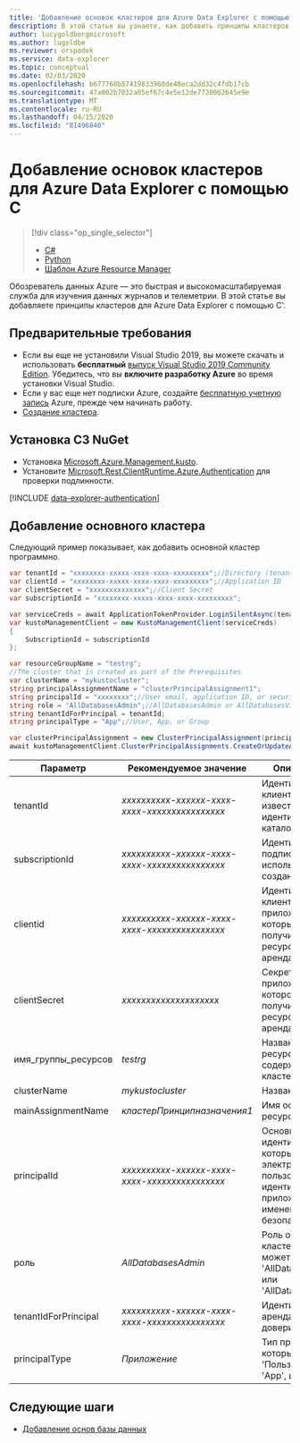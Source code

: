 ```yaml
---
title: 'Добавление основок кластеров для Azure Data Explorer с помощью C #'
description: В этой статье вы узнаете, как добавить принципы кластеров для Azure Data Explorer с помощью C..
author: lucygoldbergmicrosoft
ms.author: lugoldbe
ms.reviewer: orspodek
ms.service: data-explorer
ms.topic: conceptual
ms.date: 02/03/2020
ms.openlocfilehash: b677768b87419833968de48eca2dd32c4fdb17cb
ms.sourcegitcommit: 47a002b7032a05ef67c4e5e12de7720062645e9e
ms.translationtype: MT
ms.contentlocale: ru-RU
ms.lasthandoff: 04/15/2020
ms.locfileid: "81496840"
---
```

# <a name="add-cluster-principals-for-azure-data-explorer-by-using-c"></a>Добавление основок кластеров для Azure Data Explorer с помощью C #

> [!div class="op_single_selector"]
> * [C#](cluster-principal-csharp.md)
> * [Python](cluster-principal-python.md)
> * [Шаблон Azure Resource Manager](cluster-principal-resource-manager.md)

Обозреватель данных Azure — это быстрая и высокомасштабируемая служба для изучения данных журналов и телеметрии. В этой статье вы добавляете принципы кластеров для Azure Data Explorer с помощью C'.

## <a name="prerequisites"></a>Предварительные требования

* Если вы еще не установили Visual Studio 2019, вы можете скачать и использовать **бесплатный** [выпуск Visual Studio 2019 Community Edition](https://www.visualstudio.com/downloads/). Убедитесь, что вы **включите разработку Azure** во время установки Visual Studio.
* Если у вас еще нет подписки Azure, создайте [бесплатную учетную запись](https://azure.microsoft.com/free/) Azure, прежде чем начинать работу.
* [Создание кластера](create-cluster-database-csharp.md).

## <a name="install-c-nuget"></a>Установка СЗ NuGet

* Установка [Microsoft.Azure.Management.kusto](https://www.nuget.org/packages/Microsoft.Azure.Management.Kusto/).
* Установите [Microsoft.Rest.ClientRuntime.Azure.Authentication](https://www.nuget.org/packages/Microsoft.Rest.ClientRuntime.Azure.Authentication) для проверки подлинности.

[!INCLUDE [data-explorer-authentication](includes/data-explorer-authentication.md)]

## <a name="add-a-cluster-principal"></a>Добавление основного кластера

Следующий пример показывает, как добавить основной кластер программно.

```csharp
var tenantId = "xxxxxxxx-xxxxx-xxxx-xxxx-xxxxxxxxx";//Directory (tenant) ID
var clientId = "xxxxxxxx-xxxxx-xxxx-xxxx-xxxxxxxxx";//Application ID
var clientSecret = "xxxxxxxxxxxxxx";//Client Secret
var subscriptionId = "xxxxxxxx-xxxxx-xxxx-xxxx-xxxxxxxxx";

var serviceCreds = await ApplicationTokenProvider.LoginSilentAsync(tenantId, clientId, clientSecret);
var kustoManagementClient = new KustoManagementClient(serviceCreds)
{
    SubscriptionId = subscriptionId
};

var resourceGroupName = "testrg";
//The cluster that is created as part of the Prerequisites
var clusterName = "mykustocluster";
string principalAssignmentName = "clusterPrincipalAssignment1";
string principalId = "xxxxxxxx";//User email, application ID, or security group name
string role = "AllDatabasesAdmin";//AllDatabasesAdmin or AllDatabasesViewer
string tenantIdForPrincipal = tenantId;
string principalType = "App";//User, App, or Group

var clusterPrincipalAssignment = new ClusterPrincipalAssignment(principalId, role, principalType, tenantId: tenantIdForPrincipal);
await kustoManagementClient.ClusterPrincipalAssignments.CreateOrUpdateAsync(resourceGroupName, clusterName, principalAssignmentName, clusterPrincipalAssignment);
```

|**Параметр** | **Рекомендуемое значение** | **Описание поля**|
|---|---|---|
| tenantId | *xxxxxxxxxx-xxxxxx-xxxx-xxxx-xxxxxxxxxxxxxxxx* | Идентификатор клиента. Также известен как идентификатор каталога.|
| subscriptionId | *xxxxxxxxxx-xxxxxx-xxxx-xxxx-xxxxxxxxxxxxxxxx* | Идентификатор подписки, который используется для создания ресурсов.|
| clientid | *xxxxxxxxxx-xxxxxx-xxxx-xxxx-xxxxxxxxxxxxxxxx* | Идентификатор клиента приложения, который может получить доступ к ресурсам в вашем арендаторе.|
| clientSecret | *xxxxxxxxxxxxxxxxxxxx* | Секрет клиента приложения, которое может получить доступ к ресурсам в вашем арендаторе. |
| имя_группы_ресурсов | *testrg* | Название группы ресурсов, содержащей кластер.|
| clusterName | *mykustocluster* | Название кластера.|
| mainAssignmentName | *кластерПринципназначения1* | Имя основного ресурса кластера.|
| principalId | *xxxxxxxxxx-xxxxxx-xxxx-xxxx-xxxxxxxxxxxxxxxx* | Основным идентификатором, который может быть электронной почтой пользователя, идентификатором приложения или именем группы безопасности.|
| роль | *AllDatabasesAdmin* | Роль основного кластера, которая может быть 'AllDatabasesAdmin' или 'AllDatabasesViewer'.|
| tenantIdForPrincipal | *xxxxxxxxxx-xxxxxx-xxxx-xxxx-xxxxxxxxxxxxxxxx* | Идентификатор арендатора доверителя.|
| principalType | *Приложение* | Тип принципала, который может быть 'Пользователь', 'App', или 'Группа'|

## <a name="next-steps"></a>Следующие шаги

* [Добавление основ базы данных](database-principal-csharp.md)

